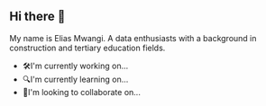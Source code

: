 ## Hi there 👋
My name is Elias Mwangi. A data enthusiasts with a background in construction and tertiary education fields. 
- 🛠️I'm currently working on...
- 🔍I'm currently learning on...
- 🤝I'm looking to collaborate on...


<!--
**EliasMwangi-DataAnalyst/eliasmwangi-dataanalyst** is a ✨ _special_ ✨ repository because its `README.md` (this file) appears on your GitHub profile.

Here are some ideas to get you started:

- 🔭 I’m currently working on ...
- 🌱 I’m currently learning ...
- 👯 I’m looking to collaborate on ...
- 🤔 I’m looking for help with ...
- 💬 Ask me about ...
- 📫 How to reach me: ...
- 😄 Pronouns: ...
- ⚡ Fun fact: ...
-->

